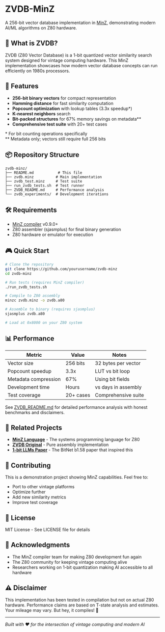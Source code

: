 # ZVDB-MinZ

A 256-bit vector database implementation in [MinZ](https://github.com/todo/minz-ts), demonstrating modern AI/ML algorithms on Z80 hardware.

## 🎯 What is ZVDB?

ZVDB (Z80 Vector Database) is a 1-bit quantized vector similarity search system designed for vintage computing hardware. This MinZ implementation showcases how modern vector database concepts can run efficiently on 1980s processors.

## 🚀 Features

- **256-bit binary vectors** for compact representation
- **Hamming distance** for fast similarity computation  
- **Popcount optimization** with lookup tables (3.3x speedup*)
- **K-nearest neighbors** search
- **Bit-packed structures** for 67% memory savings on metadata**
- **Comprehensive test suite** with 20+ test cases

\* For bit counting operations specifically  
\** Metadata only; vectors still require full 256 bits

## 📦 Repository Structure

```
zvdb-minz/
├── README.md           # This file
├── zvdb.minz          # Main implementation
├── zvdb_test.minz     # Test suite  
├── run_zvdb_tests.sh  # Test runner
├── ZVDB_README.md     # Performance analysis
└── zvdb_experiments/  # Development iterations
```

## 🛠️ Requirements

- [MinZ compiler](https://github.com/todo/minz-ts) v0.9.0+
- Z80 assembler (sjasmplus) for final binary generation
- Z80 hardware or emulator for execution

## 🎮 Quick Start

```bash
# Clone the repository
git clone https://github.com/yourusername/zvdb-minz
cd zvdb-minz

# Run tests (requires MinZ compiler)
./run_zvdb_tests.sh

# Compile to Z80 assembly
minzc zvdb.minz -o zvdb.a80

# Assemble to binary (requires sjasmplus)
sjasmplus zvdb.a80

# Load at 0x8000 on your Z80 system
```

## 📊 Performance

| Metric | Value | Notes |
|--------|-------|-------|
| Vector size | 256 bits | 32 bytes per vector |
| Popcount speedup | 3.3x | LUT vs bit loop |
| Metadata compression | 67% | Using bit fields |
| Development time | Hours | vs days in assembly |
| Test coverage | 20+ cases | Comprehensive suite |

See [ZVDB_README.md](ZVDB_README.md) for detailed performance analysis with honest benchmarks and disclaimers.

## 🔗 Related Projects

- **[MinZ Language](https://github.com/todo/minz-ts)** - The systems programming language for Z80
- **[ZVDB Original](https://github.com/yourusername/zvdb-z80)** - Pure assembly implementation
- **[1-bit LLMs Paper](https://arxiv.org/abs/2402.17764)** - The BitNet b1.58 paper that inspired this

## 🤝 Contributing

This is a demonstration project showing MinZ capabilities. Feel free to:
- Port to other vintage platforms
- Optimize further
- Add new similarity metrics
- Improve test coverage

## 📜 License

MIT License - See LICENSE file for details

## 🙏 Acknowledgments

- The MinZ compiler team for making Z80 development fun again
- The Z80 community for keeping vintage computing alive
- Researchers working on 1-bit quantization making AI accessible to all hardware

## ⚠️ Disclaimer

This implementation has been tested in compilation but not on actual Z80 hardware. Performance claims are based on T-state analysis and estimates. Your mileage may vary. But hey, it compiles! 🎉

---

*Built with ❤️ for the intersection of vintage computing and modern AI*